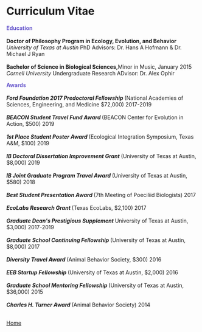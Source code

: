 <body>
		
<div class="container">
<div class="blurb">
<h1>Curriculum Vitae</h1>
	
<p><b><font color="SlateBlue">Education</font></b><br>
<br>
<b>Doctor of Philosophy Program in Ecology, Evolution, and Behavior</b> <br>
<em> University of Texas at Austin </em> PhD Advisors: Dr. Hans A Hofmann & Dr. Michael J Ryan <br>
<br>
<b>Bachelor of Science in Biological Sciences,</b>Minor in Music, January 2015 <br>
<em> Cornell University </em> Undergraduate Research ADvisor: Dr. Alex Ophir <br>
</p>

<p><b><font color="SlateBlue">Awards</font></b><br>
<br>
<em><b>Ford Foundation 2017 Predoctoral Fellowship </em></b>(National Academies of Sciences, Engineering, and Medicine $72,000) 2017-2019<br><br>
<b><em>BEACON Student Travel Fund Award </em></b>(BEACON Center for Evolution in Action, $500) 2019<br><br>
<b><em>1st Place Student Poster Award </em></b>(Ecological Integration Symposium, Texas A&M, $100) 2019<br><br>
<b><em>IB Doctoral Dissertation Improvement Grant </em></b>(University of Texas at Austin, $8,000) 2019<br><br>
<b><em>IB Joint Graduate Program Travel Award </em></b>(University of Texas at Austin, $580) 2018<br><br>
<b><em>Best Student Presentation Award </em></b>(7th Meeting of Poeciliid Biologists) 2017</b><br><br>
<b><em>EcoLabs Research Grant </em></b>(Texas EcoLabs, $2,100) 2017<br><br>
<b><em>Graduate Dean's Prestigious Supplement </em></b>University of Texas at Austin, $3,000) 2017-2019<br><br>
<b><em>Graduate School Continuing Fellowship </em></b>(University of Texas at Austin, $8,000) 2017<br><br>
<b><em>Diversity Travel Award </em></b>(Animal Behavior Society, $300) 2016<br><br>
<b><em>EEB Startup Fellowship </em></b>(University of Texas at Austin, $2,000) 2016 <br><br>
<b><em>Graduate School Mentoring Fellowship </em></b>(University of Texas at Austin, $36,000) 2015<br><br>
<b><em>Charles H. Turner Award </em></b>(Animal Behavior Society) 2014<br><br>
	
<a href="../">Home</a>
